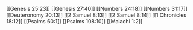[[Genesis 25:23]]
[[Genesis 27:40]]
[[Numbers 24:18]]
[[Numbers 31:17]]
[[Deuteronomy 20:13]]
[[2 Samuel 8:13]]
[[2 Samuel 8:14]]
[[1 Chronicles 18:12]]
[[Psalms 60:1]]
[[Psalms 108:10]]
[[Malachi 1:2]]
